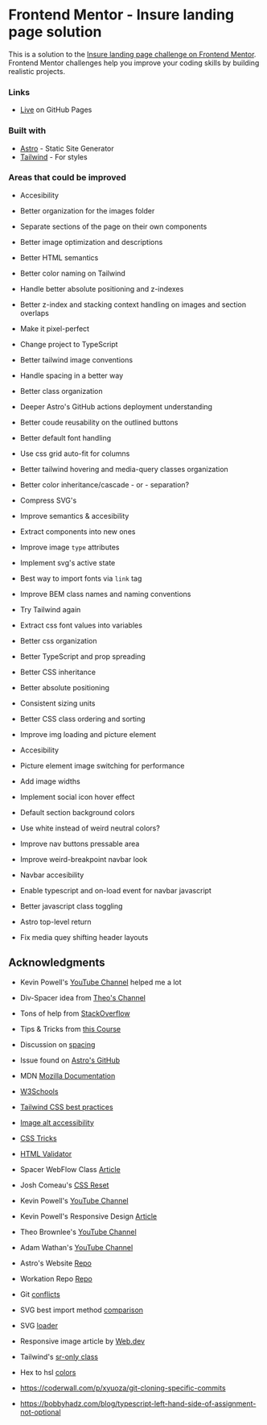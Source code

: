 # Frontend Mentor - Insure landing page solution

This is a solution to the [Insure landing page challenge on Frontend Mentor](https://www.frontendmentor.io/challenges/insure-landing-page-uTU68JV8). Frontend Mentor challenges help you improve your coding skills by building realistic projects.

### Links

- [Live](https://pedroalonsoms.github.io/insure-landing-page/) on GitHub Pages

### Built with

- [Astro](https://astro.build/) - Static Site Generator
- [Tailwind](https://tailwindcss.com/) - For styles

### Areas that could be improved

- Accesibility
- Better organization for the images folder
- Separate sections of the page on their own components
- Better image optimization and descriptions
- Better HTML semantics
- Better color naming on Tailwind
- Handle better absolute positioning and z-indexes
- Better z-index and stacking context handling on images and section overlaps
- Make it pixel-perfect
- Change project to TypeScript
- Better tailwind image conventions
- Handle spacing in a better way
- Better class organization
- Deeper Astro's GitHub actions deployment understanding
- Better coude reusability on the outlined buttons
- Better default font handling
- Use css grid auto-fit for columns
- Better tailwind hovering and media-query classes organization
- Better color inheritance/cascade - or - separation?

- Compress SVG's
- Improve semantics & accesibility
- Extract components into new ones
- Improve image `type` attributes
- Implement svg's active state
- Best way to import fonts via `link` tag
- Improve BEM class names and naming conventions
- Try Tailwind again
- Extract css font values into variables
- Better css organization
- Better TypeScript and prop spreading
- Better CSS inheritance
- Better absolute positioning
- Consistent sizing units
- Better CSS class ordering and sorting
- Improve img loading and picture element
- Accesibility
- Picture element image switching for performance
- Add image widths
- Implement social icon hover effect
- Default section background colors
- Use white instead of weird neutral colors?
- Improve nav buttons pressable area
- Improve weird-breakpoint navbar look
- Navbar accesibility
- Enable typescript and on-load event for navbar javascript
- Better javascript class toggling
- Astro top-level return
- Fix media quey shifting header layouts

## Acknowledgments

- Kevin Powell's [YouTube Channel](https://www.youtube.com/@KevinPowell) helped me a lot
- Div-Spacer idea from [Theo's Channel](https://www.youtube.com/@t3dotgg)
- Tons of help from [StackOverflow](https://stackoverflow.com/)
- Tips & Tricks from [this Course](https://www.youtube.com/watch?v=0aTRN9CSCY0&list=PL7CcGwsqRpSO3J4YU6BkWqjU0XcVSaPXl)
- Discussion on [spacing](https://stackoverflow.com/questions/5183731/is-using-div-spacers-a-bad-practice)
- Issue found on [Astro's GitHub](https://github.com/withastro/astro/issues/4029)
- MDN [Mozilla Documentation](https://developer.mozilla.org/)
- [W3Schools](https://www.w3schools.com/)
- [Tailwind CSS best practices](https://gist.github.com/sandren/0f22e116f01611beab2b1195ab731b63)
- [Image alt accessibility](https://www.w3.org/WAI/tutorials/images/decorative/)
- [CSS Tricks](https://css-tricks.com/)
- [HTML Validator](https://validator.w3.org/#validate_by_input)
- Spacer WebFlow Class [Article](https://webflow.com/blog/html-spacer)

- Josh Comeau's [CSS Reset](https://www.joshwcomeau.com/css/custom-css-reset/)
- Kevin Powell's [YouTube Channel](https://www.youtube.com/@KevinPowell)
- Kevin Powell's Responsive Design [Article](https://www.freecodecamp.org/news/taking-the-right-approach-to-responsive-web-design/)
- Theo Brownlee's [YouTube Channel](https://www.youtube.com/@t3dotgg)
- Adam Wathan's [YouTube Channel](https://www.youtube.com/@AdamWathan)
- Astro's Website [Repo](https://github.com/withastro/astro.build)
- Workation Repo [Repo](https://github.com/adamwathan/workcation)
- Git [conflicts](https://devconnected.com/how-to-undo-last-git-commit/)
- SVG best import method [comparison](https://css-tricks.com/using-svg/)
- SVG [loader](https://css-tricks.com/svg-loader-a-different-way-to-work-with-external-svg/)
- Responsive image article by [Web.dev](https://web.dev/learn/design/picture-element/)
- Tailwind's [sr-only class](https://tailwindcss.com/docs/screen-readers)
- Hex to hsl [colors](https://htmlcolors.com/hex-to-hsl)
- https://coderwall.com/p/xyuoza/git-cloning-specific-commits
- https://bobbyhadz.com/blog/typescript-left-hand-side-of-assignment-not-optional
